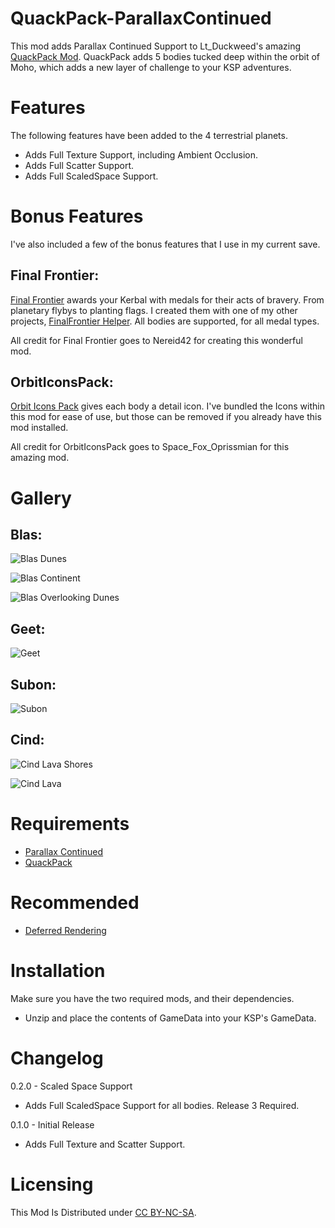 # QuackPack-ParallaxContinued

This mod adds Parallax Continued Support to Lt_Duckweed's amazing [QuackPack Mod](https://forum.kerbalspaceprogram.com/topic/210155-112x-kopernicus-quackpack-v120-an-inner-system-expansion/). QuackPack adds 5 bodies tucked deep within the orbit of Moho, which adds a new layer of challenge to your KSP adventures.


# Features

The following features have been added to the 4 terrestrial planets.

* Adds Full Texture Support, including Ambient Occlusion.
* Adds Full Scatter Support.
* Adds Full ScaledSpace Support.

# Bonus Features

I've also included a few of the bonus features that I use in my current save.

## Final Frontier:

[Final Frontier](https://spacedock.info/mod/580/Final%20Frontier) awards your Kerbal with medals for their acts of bravery. From planetary flybys to planting flags. I created them with one of my other projects, [FinalFrontier Helper](https://github.com/jthero3/FinalFrontierHelper). All bodies are supported, for all medal types.

All credit for Final Frontier goes to Nereid42 for creating this wonderful mod.

## OrbitIconsPack:

[Orbit Icons Pack](https://spacedock.info/mod/3769/OrbitIconsPack) gives each body a detail icon. I've bundled the Icons within this mod for ease of use, but those can be removed if you already have this mod installed.

All credit for OrbitIconsPack goes to Space_Fox_Oprissmian for this amazing mod.

# Gallery


## Blas:

![Blas Dunes](https://github.com/user-attachments/assets/7997c8b4-ce17-4b04-ba9e-bf34aade0e98)

![Blas Continent](https://github.com/user-attachments/assets/8fb19656-bc53-4a45-b11e-151a8dea0ff6)

![Blas Overlooking Dunes](https://github.com/user-attachments/assets/d42f0cb7-4aac-478b-9eb6-d798efeb4f22)


## Geet:

![Geet](https://github.com/user-attachments/assets/beb80457-6fc3-48a4-aa24-cf00836a2166)


## Subon:

![Subon](https://github.com/user-attachments/assets/39eb56fb-ad4e-4368-a5cb-29804da48320)


## Cind:

![Cind Lava Shores](https://github.com/user-attachments/assets/f1e8a1a2-71c5-4435-ae32-1aae54f76905)

![Cind Lava](https://github.com/user-attachments/assets/76b5ac81-67c1-46cb-9a98-15ab31dc8316)


# Requirements

* [Parallax Continued](https://github.com/Gameslinx/Parallax-Continued/tree/master#readme)
* [QuackPack](https://spacedock.info/mod/3136/QuackPack)


# Recommended

* [Deferred Rendering](https://github.com/LGhassen/Deferred)


# Installation

Make sure you have the two required mods, and their dependencies.

* Unzip and place the contents of GameData into your KSP's GameData.


# Changelog

0.2.0 - Scaled Space Support

* Adds Full ScaledSpace Support for all bodies. Release 3 Required.

0.1.0 - Initial Release
* Adds Full Texture and Scatter Support. 


# Licensing

This Mod Is Distributed under [CC BY-NC-SA](https://creativecommons.org/licenses/by-nc-sa/4.0/).
